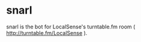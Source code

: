 snarl
=====

snarl is the bot for LocalSense's turntable.fm room ( http://turntable.fm/LocalSense ).